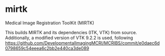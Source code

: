 # mirtk
Medical Image Registration ToolKit (MIRTK)


This builds MIRTK and its dependencies (ITK, VTK) from source.
Additionally, a modified version of VTK 9.2.2 is used, following https://github.com/DevelopmentalImagingMCRI/MCRIBS/commit/e0daec6d0798659c54eeea6c2bb2e440ca3de089
